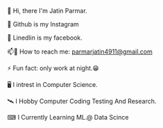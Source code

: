 👋 Hi, there I'm Jatin Parmar.

🔭 Github is my Instagram

🔭 Linedlin is my facebook.

📫🧧 How to reach me: parmarjatin4911@gmail.com

⚡ Fun fact: only work at night.😁

🖥 I intrest in Computer Science.

🛰 I Hobby Computer Coding Testing And Research.

⌨ I Currently Learning ML.@ Data Scince


